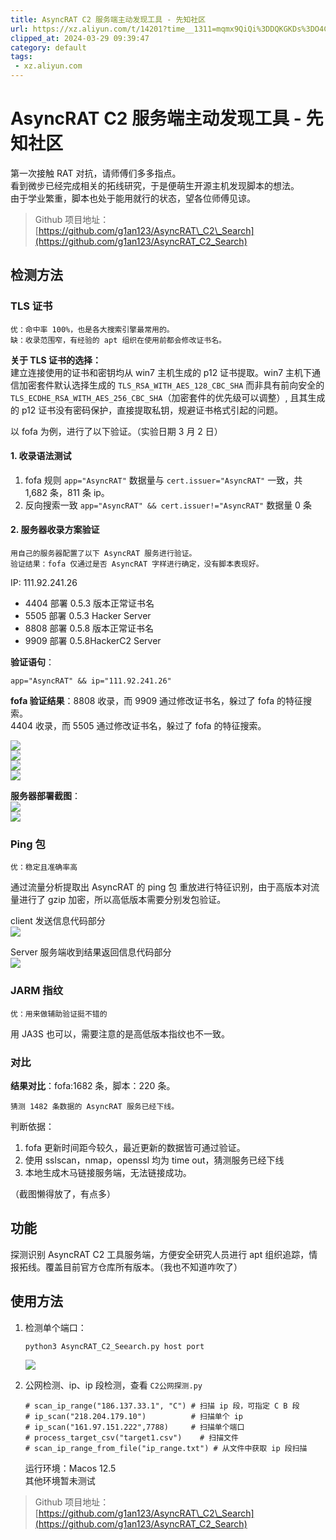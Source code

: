 ```yaml
---
title: AsyncRAT C2 服务端主动发现工具 - 先知社区
url: https://xz.aliyun.com/t/14201?time__1311=mqmx9QiQi%3DDQKGKDs%3DO4CT3OUK0QdzPe4D
clipped_at: 2024-03-29 09:39:47
category: default
tags: 
 - xz.aliyun.com
---
```



# AsyncRAT C2 服务端主动发现工具 - 先知社区

第一次接触 RAT 对抗，请师傅们多多指点。  
看到微步已经完成相关的拓线研究，于是便萌生开源主机发现脚本的想法。  
由于学业繁重，脚本也处于能用就行的状态，望各位师傅见谅。

> Github 项目地址： [https://github.com/g1an123/AsyncRAT\_C2\_Search](https://github.com/g1an123/AsyncRAT_C2_Search)

## 检测方法

### TLS 证书

```plain
优：命中率 100%，也是各大搜索引擎最常用的。
缺：收录范围窄，有经验的 apt 组织在使用前都会修改证书名。
```

**关于 TLS 证书的选择：**  
建立连接使用的证书和密钥均从 win7 主机生成的 p12 证书提取。win7 主机下通信加密套件默认选择生成的 `TLS_RSA_WITH_AES_128_CBC_SHA` 而非具有前向安全的 `TLS_ECDHE_RSA_WITH_AES_256_CBC_SHA`（加密套件的优先级可以调整）, 且其生成的 p12 证书没有密码保护，直接提取私钥，规避证书格式引起的问题。

以 fofa 为例，进行了以下验证。（实验日期 3 月 2 日）

#### 1\. 收录语法测试

1.  fofa 规则 `app="AsyncRAT"` 数据量与 `cert.issuer="AsyncRAT"` 一致，共 1,682 条，811 条 ip。
2.  反向搜索一致 `app="AsyncRAT" && cert.issuer!="AsyncRAT"` 数据量 0 条

#### 2\. 服务器收录方案验证

```plain
用自己的服务器配置了以下 AsyncRAT 服务进行验证。
验证结果：fofa 仅通过是否 AsyncRAT 字样进行确定，没有脚本表现好。
```

IP: 111.92.241.26

-   4404 部署 0.5.3 版本正常证书名
-   5505 部署 0.5.3 Hacker Server
-   8808 部署 0.5.8 版本正常证书名
-   9909 部署 0.5.8HackerC2 Server

**验证语句**：

```plain
app="AsyncRAT" && ip="111.92.241.26"
```

**fofa 验证结果**：8808 收录，而 9909 通过修改证书名，躲过了 fofa 的特征搜索。  
4404 收录，而 5505 通过修改证书名，躲过了 fofa 的特征搜索。

[![](assets/1711676387-02eb857795df35f411df36ccd34c0d2a.png)](https://xzfile.aliyuncs.com/media/upload/picture/20240327192527-b60547ee-ec2c-1.png)  
[![](assets/1711676387-2e61142c013efdbe3937bf3d14d6dc7e.png)](https://xzfile.aliyuncs.com/media/upload/picture/20240327192544-c0376d5a-ec2c-1.png)  
[![](assets/1711676387-90618fc38f86061919c3cc9ad2bb1471.png)](https://xzfile.aliyuncs.com/media/upload/picture/20240327192558-c8ee4644-ec2c-1.png)  
[![](assets/1711676387-2fd28ce07e2ff5901a2d243f01f9f704.png)](https://xzfile.aliyuncs.com/media/upload/picture/20240327192619-d5086108-ec2c-1.png)

**服务器部署截图**：  
[![](assets/1711676387-b8b9bed85a37fd1a80fc8af9fe45d10b.png)](https://xzfile.aliyuncs.com/media/upload/picture/20240327192653-e94a21c4-ec2c-1.png)  
[![](assets/1711676387-dfa4b6a9cf24d1fcbc09490c9da022e0.png)](https://xzfile.aliyuncs.com/media/upload/picture/20240327192711-f4085432-ec2c-1.png)

### Ping 包

```plain
优：稳定且准确率高
```

通过流量分析提取出 AsyncRAT 的 ping 包 重放进行特征识别，由于高版本对流量进行了 gzip 加密，所以高低版本需要分别发包验证。

client 发送信息代码部分  
[![](assets/1711676387-5e663438db1b1c0c237d3f448270604c.png)](https://xzfile.aliyuncs.com/media/upload/picture/20240327192811-17d6c9ca-ec2d-1.png)

Server 服务端收到结果返回信息代码部分  
[![](assets/1711676387-dacbfd3f0c46d439dcb9450018b2495e.png)](https://xzfile.aliyuncs.com/media/upload/picture/20240327192900-35258ffc-ec2d-1.png)

### JARM 指纹

```plain
优：用来做辅助验证挺不错的
```

用 JA3S 也可以，需要注意的是高低版本指纹也不一致。

### 对比

**结果对比**：fofa:1682 条，脚本：220 条。

```plain
猜测 1482 条数据的 AsyncRAT 服务已经下线。
```

判断依据：

1.  fofa 更新时间距今较久，最近更新的数据皆可通过验证。
2.  使用 sslscan，nmap，openssl 均为 time out，猜测服务已经下线
3.  本地生成木马链接服务端，无法链接成功。

（截图懒得放了，有点多）

## 功能

探测识别 AsyncRAT C2 工具服务端，方便安全研究人员进行 apt 组织追踪，情报拓线。覆盖目前官方仓库所有版本。（我也不知道咋吹了）

## 使用方法

1.  检测单个端口：
    
    ```plain
    python3 AsyncRAT_C2_Seearch.py host port
    ```
    
    [![](assets/1711676387-05eb2009b5e64ad2d4f3967e14bbd174.png)](https://xzfile.aliyuncs.com/media/upload/picture/20240327192948-51d39630-ec2d-1.png)
    
2.  公网检测、ip、ip 段检测，查看 `C2公网探测.py`
    
    ```plain
    # scan_ip_range("186.137.33.1", "C") # 扫描 ip 段，可指定 C B 段  
    # ip_scan("218.204.179.10")          # 扫描单个 ip  
    # ip_scan("161.97.151.222",7788)     # 扫描单个端口  
    # process_target_csv("target1.csv")    # 扫描文件  
    # scan_ip_range_from_file("ip_range.txt") # 从文件中获取 ip 段扫描
    ```
    
    运行环境：Macos 12.5  
    其他环境暂未测试
    

> Github 项目地址： [https://github.com/g1an123/AsyncRAT\_C2\_Search](https://github.com/g1an123/AsyncRAT_C2_Search)
